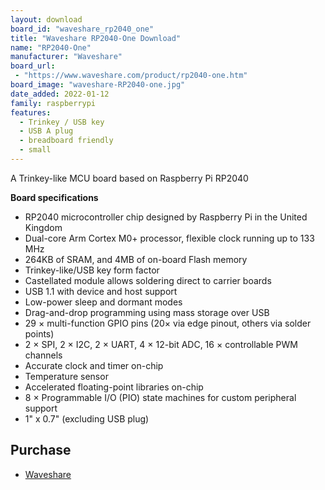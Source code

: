 ```yaml
---
layout: download
board_id: "waveshare_rp2040_one"
title: "Waveshare RP2040-One Download"
name: "RP2040-One"
manufacturer: "Waveshare"
board_url:
 - "https://www.waveshare.com/product/rp2040-one.htm"
board_image: "waveshare-RP2040-one.jpg"
date_added: 2022-01-12
family: raspberrypi
features:
  - Trinkey / USB key
  - USB A plug
  - breadboard friendly
  - small
---
```


A Trinkey-like MCU board based on Raspberry Pi RP2040

**Board specifications**

  - RP2040 microcontroller chip designed by Raspberry Pi in the United Kingdom
  - Dual-core Arm Cortex M0+ processor, flexible clock running up to 133 MHz
  - 264KB of SRAM, and 4MB of on-board Flash memory
  - Trinkey-like/USB key form factor
  - Castellated module allows soldering direct to carrier boards
  - USB 1.1 with device and host support
  - Low-power sleep and dormant modes
  - Drag-and-drop programming using mass storage over USB
  - 29 × multi-function GPIO pins (20× via edge pinout, others via solder points)
  - 2 × SPI, 2 × I2C, 2 × UART, 4 × 12-bit ADC, 16 × controllable PWM channels
  - Accurate clock and timer on-chip
  - Temperature sensor
  - Accelerated floating-point libraries on-chip
  - 8 × Programmable I/O (PIO) state machines for custom peripheral support
  - 1" x 0.7" (excluding USB plug)

## Purchase
* [Waveshare](https://www.waveshare.com/rp2040-one.htm)
